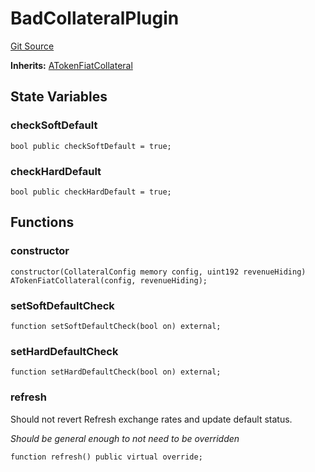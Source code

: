 # BadCollateralPlugin
[Git Source](https://github.com/larrythecucumber321/protocol/blob/77d337b8595ba96d069ded321419b36a61984170/contracts/plugins/mocks/BadCollateralPlugin.sol)

**Inherits:**
[ATokenFiatCollateral](/contracts/plugins/assets/aave/ATokenFiatCollateral.sol/contract.ATokenFiatCollateral.md)


## State Variables
### checkSoftDefault

```solidity
bool public checkSoftDefault = true;
```


### checkHardDefault

```solidity
bool public checkHardDefault = true;
```


## Functions
### constructor


```solidity
constructor(CollateralConfig memory config, uint192 revenueHiding) ATokenFiatCollateral(config, revenueHiding);
```

### setSoftDefaultCheck


```solidity
function setSoftDefaultCheck(bool on) external;
```

### setHardDefaultCheck


```solidity
function setHardDefaultCheck(bool on) external;
```

### refresh

Should not revert
Refresh exchange rates and update default status.

*Should be general enough to not need to be overridden*


```solidity
function refresh() public virtual override;
```

